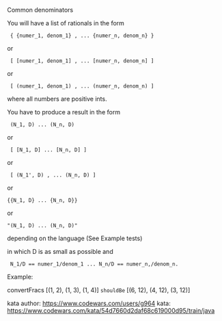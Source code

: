 Common denominators

You will have a list of rationals in the form
```
 { {numer_1, denom_1} , ... {numer_n, denom_n} } 
```
or
```
 [ [numer_1, denom_1] , ... [numer_n, denom_n] ] 
```
or
```
 [ (numer_1, denom_1) , ... (numer_n, denom_n) ] 
```
where all numbers are positive ints.

You have to produce a result in the form
```
 (N_1, D) ... (N_n, D) 
 ```
or
```
 [ [N_1, D] ... [N_n, D] ]
 ```
or
```
 [ (N_1', D) , ... (N_n, D) ] 
 ```
or
```
{{N_1, D} ... {N_n, D}} 
```
or
```
"(N_1, D) ... (N_n, D)"
```
depending on the language (See Example tests)

in which D is as small as possible and
```
 N_1/D == numer_1/denom_1 ... N_n/D == numer_n,/denom_n.
 ```
Example:

convertFracs [(1, 2), (1, 3), (1, 4)] `shouldBe` [(6, 12), (4, 12), (3, 12)]


kata author: https://www.codewars.com/users/g964
kata: https://www.codewars.com/kata/54d7660d2daf68c619000d95/train/java

